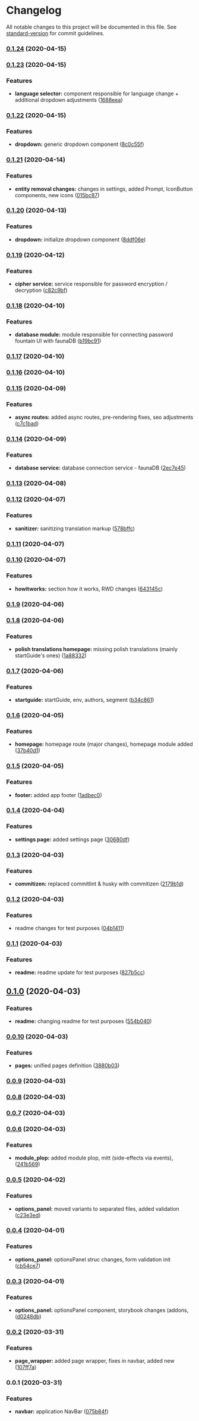 # Changelog

All notable changes to this project will be documented in this file. See [standard-version](https://github.com/conventional-changelog/standard-version) for commit guidelines.

### [0.1.24](https://github.com/kolodziejczakM/passwords-fountain/compare/v0.1.23...v0.1.24) (2020-04-15)

### [0.1.23](https://github.com/kolodziejczakM/passwords-fountain/compare/v0.1.22...v0.1.23) (2020-04-15)


### Features

* **language selector:** component responsible for language change + additional dropdown adjustments ([1688eea](https://github.com/kolodziejczakM/passwords-fountain/commit/1688eea992f6a0a858155e3cd5df02db1e493edb))

### [0.1.22](https://github.com/kolodziejczakM/passwords-fountain/compare/v0.1.21...v0.1.22) (2020-04-15)


### Features

* **dropdown:** generic dropdown component ([8c0c55f](https://github.com/kolodziejczakM/passwords-fountain/commit/8c0c55f01e97ceddbc1014e5ba73853eb9e6771b))

### [0.1.21](https://github.com/kolodziejczakM/passwords-fountain/compare/v0.1.20...v0.1.21) (2020-04-14)


### Features

* **entity removal changes:** changes in settings, added Prompt, IconButton components, new icons ([015bc87](https://github.com/kolodziejczakM/passwords-fountain/commit/015bc871b178cb53e3cd2ac9c97f39fdb9ebc0d7))

### [0.1.20](https://github.com/kolodziejczakM/passwords-fountain/compare/v0.1.19...v0.1.20) (2020-04-13)


### Features

* **dropdown:** initialize dropdown component ([8ddf06e](https://github.com/kolodziejczakM/passwords-fountain/commit/8ddf06e9821a456bbb72f5c6e24103c62a1d41a8))

### [0.1.19](https://github.com/kolodziejczakM/passwords-fountain/compare/v0.1.18...v0.1.19) (2020-04-12)


### Features

* **cipher service:** service responsible for password encryption / decryption ([c82c9bf](https://github.com/kolodziejczakM/passwords-fountain/commit/c82c9bf8c259d7f93173c735e07acadf858f0ce3))

### [0.1.18](https://github.com/kolodziejczakM/passwords-fountain/compare/v0.1.17...v0.1.18) (2020-04-10)


### Features

* **database module:** module responsible for connecting password fountain UI with faunaDB ([b19bc91](https://github.com/kolodziejczakM/passwords-fountain/commit/b19bc91ea39fa0827174d88a9163d14b4b321e3d))

### [0.1.17](https://github.com/kolodziejczakM/passwords-fountain/compare/v0.1.16...v0.1.17) (2020-04-10)

### [0.1.16](https://github.com/kolodziejczakM/passwords-fountain/compare/v0.1.15...v0.1.16) (2020-04-10)

### [0.1.15](https://github.com/kolodziejczakM/passwords-fountain/compare/v0.1.14...v0.1.15) (2020-04-09)


### Features

* **async routes:** added async routes, pre-rendering fixes, seo adjustments ([c7c1bad](https://github.com/kolodziejczakM/passwords-fountain/commit/c7c1bad7f64bf32db3ef5a3e02e179b6ab0db791))

### [0.1.14](https://github.com/kolodziejczakM/passwords-fountain/compare/v0.1.13...v0.1.14) (2020-04-09)


### Features

* **database service:** database connection service - faunaDB ([2ec7e45](https://github.com/kolodziejczakM/passwords-fountain/commit/2ec7e45f25a9800cc32cfb16d9384f1eed03e80d))

### [0.1.13](https://github.com/kolodziejczakM/passwords-fountain/compare/v0.1.12...v0.1.13) (2020-04-08)

### [0.1.12](https://github.com/kolodziejczakM/passwords-fountain/compare/v0.1.11...v0.1.12) (2020-04-07)


### Features

* **sanitizer:** sanitizing translation markup ([578bffc](https://github.com/kolodziejczakM/passwords-fountain/commit/578bffcf7e88bd22230d67af46325f5f74e8338d))

### [0.1.11](https://github.com/kolodziejczakM/passwords-fountain/compare/v0.1.10...v0.1.11) (2020-04-07)

### [0.1.10](https://github.com/kolodziejczakM/passwords-fountain/compare/v0.1.9...v0.1.10) (2020-04-07)


### Features

* **howitworks:** section how it works, RWD changes ([643145c](https://github.com/kolodziejczakM/passwords-fountain/commit/643145c3f69535e6229ba150167862135fabfc47))

### [0.1.9](https://github.com/kolodziejczakM/passwords-fountain/compare/v0.1.8...v0.1.9) (2020-04-06)

### [0.1.8](https://github.com/kolodziejczakM/passwords-fountain/compare/v0.1.7...v0.1.8) (2020-04-06)


### Features

* **polish translations homepage:** missing polish translations (mainly startGuide's ones) ([1a88332](https://github.com/kolodziejczakM/passwords-fountain/commit/1a883327a8ff7e4a3b976b421037d997aac95c9e))

### [0.1.7](https://github.com/kolodziejczakM/passwords-fountain/compare/v0.1.6...v0.1.7) (2020-04-06)


### Features

* **startguide:** startGuide, env, authors, segment ([b34c861](https://github.com/kolodziejczakM/passwords-fountain/commit/b34c86113a0791007f745af05c8ba7ed9afc884d))

### [0.1.6](https://github.com/kolodziejczakM/passwords-fountain/compare/v0.1.5...v0.1.6) (2020-04-05)


### Features

* **homepage:** homepage route (major changes), homepage module added ([37b40d1](https://github.com/kolodziejczakM/passwords-fountain/commit/37b40d1a3cfd3a72ac96af3bfa591eb46cb9fe83))

### [0.1.5](https://github.com/kolodziejczakM/passwords-fountain/compare/v0.1.4...v0.1.5) (2020-04-05)


### Features

* **footer:** added app footer ([1adbec0](https://github.com/kolodziejczakM/passwords-fountain/commit/1adbec06de8576c882dd250282f446c524acc62e))

### [0.1.4](https://github.com/kolodziejczakM/passwords-fountain/compare/v0.1.3...v0.1.4) (2020-04-04)


### Features

* **settings page:** added settings page ([30680df](https://github.com/kolodziejczakM/passwords-fountain/commit/30680dfda39d37ace6da36287fd630bc66db4c4b))

### [0.1.3](https://github.com/kolodziejczakM/passwords-fountain/compare/v0.1.2...v0.1.3) (2020-04-03)


### Features

* **commitizen:** replaced commitlint & husky with commitizen ([2179b1d](https://github.com/kolodziejczakM/passwords-fountain/commit/2179b1dc73037ccd96d2c46c9d189a2dd9cbd595))

### [0.1.2](https://github.com/kolodziejczakM/passwords-fountain/compare/v0.1.1...v0.1.2) (2020-04-03)


### Features

* readme changes for test purposes ([04b1411](https://github.com/kolodziejczakM/passwords-fountain/commit/04b1411535ea3976ee62668859acb21931fb8a47))

### [0.1.1](https://github.com/kolodziejczakM/passwords-fountain/compare/v0.1.0...v0.1.1) (2020-04-03)


### Features

* **readme:** readme update for test purposes ([827b5cc](https://github.com/kolodziejczakM/passwords-fountain/commit/827b5cc49799ce37097b98ee1b991a574bd9825a))

## [0.1.0](https://github.com/kolodziejczakM/passwords-fountain/compare/v0.0.10...v0.1.0) (2020-04-03)


### Features

* **readme:** changing readme for test purposes ([554b040](https://github.com/kolodziejczakM/passwords-fountain/commit/554b040c96150c0fb940bfee7476d6fbcabcf747))

### [0.0.10](https://github.com/kolodziejczakM/passwords-fountain/compare/v0.0.9...v0.0.10) (2020-04-03)


### Features

* **pages:** unified pages definition ([3880b03](https://github.com/kolodziejczakM/passwords-fountain/commit/3880b03b1ebec5466c40334b1169d7e61bab115b))

### [0.0.9](https://github.com/kolodziejczakM/passwords-fountain/compare/v0.0.8...v0.0.9) (2020-04-03)

### [0.0.8](https://github.com/kolodziejczakM/passwords-fountain/compare/v0.0.7...v0.0.8) (2020-04-03)

### [0.0.7](https://github.com/kolodziejczakM/passwords-fountain/compare/v0.0.6...v0.0.7) (2020-04-03)

### [0.0.6](https://github.com/kolodziejczakM/passwords-fountain/compare/v0.0.5...v0.0.6) (2020-04-03)


### Features

* **module_plop:** added module plop, mitt (side-effects via events), ([241b569](https://github.com/kolodziejczakM/passwords-fountain/commit/241b569d892ba46f64b272303bb8754120ea6237))

### [0.0.5](https://github.com/kolodziejczakM/passwords-fountain/compare/v0.0.4...v0.0.5) (2020-04-02)


### Features

* **options_panel:** moved variants to separated files, added validation ([c23e3ed](https://github.com/kolodziejczakM/passwords-fountain/commit/c23e3ed55b68cd32425d49d9087aba331eb3f590))

### [0.0.4](https://github.com/kolodziejczakM/passwords-fountain/compare/v0.0.3...v0.0.4) (2020-04-01)


### Features

* **options_panel:** optionsPanel struc changes, form validation init ([cb54ce7](https://github.com/kolodziejczakM/passwords-fountain/commit/cb54ce7c0aa148f458d2f18a61affb1a064970bc))

### [0.0.3](https://github.com/kolodziejczakM/passwords-fountain/compare/v0.0.2...v0.0.3) (2020-04-01)


### Features

* **options_panel:** optionsPanel component, storybook changes (addons, ([d0248db](https://github.com/kolodziejczakM/passwords-fountain/commit/d0248db6c4de23af6660edefdf4807cdd133d182))

### [0.0.2](https://github.com/kolodziejczakM/passwords-fountain/compare/v0.0.1...v0.0.2) (2020-03-31)


### Features

* **page_wrapper:** added page wrapper, fixes in navbar, added new ([107ff7a](https://github.com/kolodziejczakM/passwords-fountain/commit/107ff7a06dad28ec2928da9b2dec340d088d98f0))

### 0.0.1 (2020-03-31)


### Features

* **navbar:** application NavBar ([075b84f](https://github.com/kolodziejczakM/passwords-fountain/commit/075b84fee7e8c78482b41300ef8db1ee0bddb4a4))
